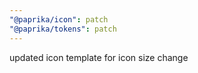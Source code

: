 ```yaml
---
"@paprika/icon": patch
"@paprika/tokens": patch
---
```


updated icon template for icon size change
